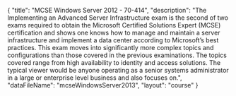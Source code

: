 {
	"title": "MCSE Windows Server 2012 - 70-414",
	"description": "The Implementing an Advanced Server Infrastructure exam is the second of two exams required to obtain the Microsoft Certified Solutions Expert (MCSE) certification and shows one knows how to manage and maintain a server infrastructure and implement a data center according to Microsoft’s best practices. This exam moves into significantly more complex topics and configurations than those covered in the previous examinations. The topics covered range from high availability to identity and access solutions. The typical viewer would be anyone operating as a senior systems administrator in a large or enterprise level business and also focuses on.",
	"dataFileName": "mcseWindowsServer2013",
	"layout": "course"
}